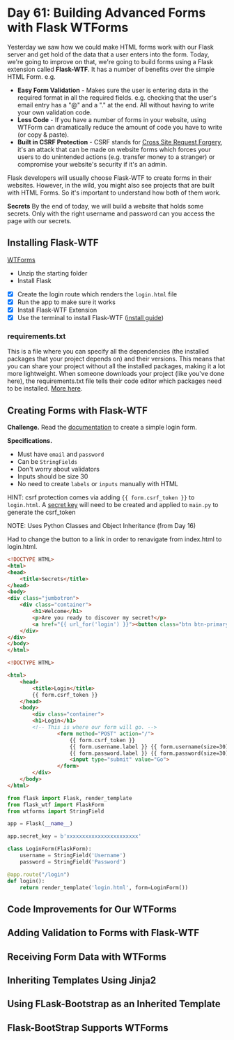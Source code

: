 # Day 61: Building Advanced Forms with Flask WTForms
Yesterday we saw how we could make HTML forms work with our Flask server and get hold of the data that a user enters into the form. Today, we're going to improve on that, we're going to build forms using a Flask extension called **Flask-WTF**. It has a number of benefits over the simple HTML Form. e.g.

- **Easy Form Validation** - Makes sure the user is entering data in the required format in all the required fields. e.g. checking that the user's email entry has a "@" and a "." at the end. All without having to write your own validation code.
- **Less Code** - If you have a number of forms in your website, using WTForm can dramatically reduce the amount of code you have to write (or copy & paste).
- **Built in CSRF Protection** - CSRF stands for [Cross Site Request Forgery](https://owasp.org/www-community/attacks/csrf), it's an attack that can be made on website forms which forces your users to do unintended actions (e.g. transfer money to a stranger) or compromise your website's security if it's an admin. 

Flask developers will usually choose Flask-WTF to create forms in their websites. However, in the wild, you might also see projects that are built with HTML Forms. So it's important to understand how both of them work.

**Secrets**
By the end of today, we will build a website that holds some secrets. Only with the right username and password can you access the page with our secrets.


## Installing Flask-WTF
[WTForms](https://wtforms.readthedocs.io/en/2.3.x/)

- Unzip the starting folder
- Install Flask
- [x] Create the login route which renders the `login.html` file
- [x] Run the app to make sure it works
- [x] Install Flask-WTF Extension
- [x] Use the terminal to install Flask-WTF ([install guide](https://flask-wtf.readthedocs.io/en/1.0.x/install/))
### requirements.txt
This is a file where you can specify all the dependencies (the installed packages that your project depends on) and their versions. This means that you can share your project without all the installed packages, making it a lot more lightweight. When someone downloads your project (like you've done here), the requirements.txt file tells their code editor which packages need to be installed. [More here](https://docs.google.com/document/d/e/2PACX-1vRIW_TuZ6z0ASjAoxgJgmzjGYLCDx019tKvphaTwK_Za7fnMKywUuXI0-s5wr0nQI_gprm6J6y7L9rL/pub).

## Creating Forms with Flask-WTF
**Challenge.** Read the [documentation](https://flask-wtf.readthedocs.io/en/1.0.x/form/) to create a simple login form.

**Specifications.**
- Must have `email` and `password`
- Can be `StringFields`
- Don't worry about validators
- Inputs should be size 30
- No need to create `labels` or `inputs` manually with HTML

HINT: csrf protection comes via adding `{{ form.csrf_token }}` to `login.html`. A [secret key]() will need to be created and applied to `main.py` to generate the csrf_token

NOTE: Uses Python Classes and Object Inheritance (from Day 16)

Had to change the button to a link in order to renavigate from index.html to login.html.
```html
<!DOCTYPE HTML>
<html>
<head>
	<title>Secrets</title>
</head>
<body>
<div class="jumbotron">
	<div class="container">
		<h1>Welcome</h1>
		<p>Are you ready to discover my secret?</p>
		<a href="{{ url_for('login') }}"><button class="btn btn-primary btn-lg">Login</button></a>
	</div>
</div>
</body>
</html>
```

```html
<!DOCTYPE HTML>

<html>
	<head>
		<title>Login</title>
		{{ form.csrf_token }}
	</head>
	<body>
        <div class="container">
		<h1>Login</h1>
        <!-- This is where our form will go. -->
				<form method="POST" action="/">
					{{ form.csrf_token }}
					{{ form.username.label }} {{ form.username(size=30) }}
					{{ form.password.label }} {{ form.password(size=30) }}
					<input type="submit" value="Go">
				</form>
        </div>
	</body>
</html>
```

```py
from flask import Flask, render_template
from flask_wtf import FlaskForm
from wtforms import StringField

app = Flask(__name__)

app.secret_key = b'xxxxxxxxxxxxxxxxxxxxxxx'

class LoginForm(FlaskForm):
    username = StringField('Username')
    password = StringField('Password')

@app.route("/login")
def login():
    return render_template('login.html', form=LoginForm())
```

## Code Improvements for Our WTForms

## Adding Validation to Forms with Flask-WTF

## Receiving Form Data with WTForms

## Inheriting Templates Using Jinja2

## Using FLask-Bootstrap as an Inherited Template

## Flask-BootStrap Supports WTForms